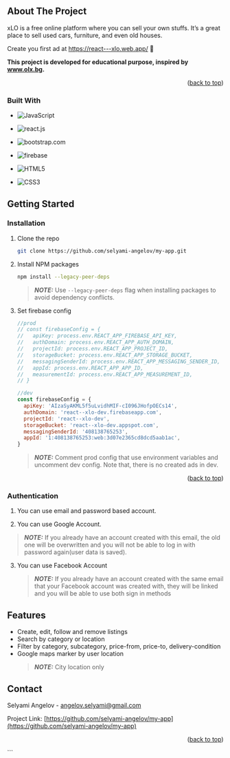 ## About The Project

xLO is a free online platform where you can sell your own stuffs. It’s a great place to sell used cars, furniture, and even old houses.

Create you first ad at https://react---xlo.web.app/ :partying_face:

**This project is developed for educational purpose, inspired by www.olx.bg.**

<p align="right">(<a href="#readme-top">back to top</a>)</p>

### Built With

- ![JavaScript](https://img.shields.io/badge/javascript-%23323330.svg?style=for-the-badge&logo=javascript&logoColor=%23F7DF1E)
- ![react.js](https://img.shields.io/badge/React-20232A?style=for-the-badge&logo=react&logoColor=61DAFB)
- ![bootstrap.com](https://img.shields.io/badge/Bootstrap-563D7C?style=for-the-badge&logo=bootstrap&logoColor=white)
- ![firebase](https://img.shields.io/badge/firebase-%23039BE5.svg?style=for-the-badge&logo=firebase)

- ![HTML5](https://img.shields.io/badge/html5-%23E34F26.svg?style=for-the-badge&logo=html5&logoColor=white)

- ![CSS3](https://img.shields.io/badge/css3-%231572B6.svg?style=for-the-badge&logo=css3&logoColor=white)

## Getting Started

### Installation

1. Clone the repo
   ```sh
   git clone https://github.com/selyami-angelov/my-app.git
   ```
2. Install NPM packages

   ```sh
   npm install --legacy-peer-deps
   ```

   > **_NOTE:_** Use `--legacy-peer-deps` flag when installing packages to avoid dependency conflicts.

3. Set firebase config

   ```js
   //prod
   // const firebaseConfig = {
   //   apiKey: process.env.REACT_APP_FIREBASE_API_KEY,
   //   authDomain: process.env.REACT_APP_AUTH_DOMAIN,
   //   projectId: process.env.REACT_APP_PROJECT_ID,
   //   storageBucket: process.env.REACT_APP_STORAGE_BUCKET,
   //   messagingSenderId: process.env.REACT_APP_MESSAGING_SENDER_ID,
   //   appId: process.env.REACT_APP_APP_ID,
   //   measurementId: process.env.REACT_APP_MEASUREMENT_ID,
   // }

   //dev
   const firebaseConfig = {
     apiKey: 'AIzaSyAKML5f5uLvidhMIF-cI096JHofpOECs14',
     authDomain: 'react--xlo-dev.firebaseapp.com',
     projectId: 'react--xlo-dev',
     storageBucket: 'react--xlo-dev.appspot.com',
     messagingSenderId: '408138765253',
     appId: '1:408138765253:web:3d07e2365cd8dcd5aab1ac',
   }
   ```

   > **_NOTE:_** Comment prod config that use environment variables and uncomment dev config. Note that, there is no created ads in dev.

<p align="right">(<a href="#readme-top">back to top</a>)</p>

### Authentication

1. You can use email and password based account.

2. You can use Google Account.

> **_NOTE:_** If you already have an account created with this email, the old one will be overwritten and you will not be able to log in with password again(user data is saved).

3. You can use Facebook Account
   > **_NOTE:_** If you already have an account created with the same email that your Facebook account was created with, they will be linked and you will be able to use both sign in methods

## Features

- Create, edit, follow and remove listings
- Search by category or location
- Filter by category, subcategory, price-from, price-to, delivery-condition
- Google maps marker by user location
  > **_NOTE:_** City location only

## Contact

Selyami Angelov - angelov.selyami@gmail.com

Project Link: [https://github.com/selyami-angelov/my-app](https://github.com/selyami-angelov/my-app)

<p align="right">(<a href="#readme-top">back to top</a>)</p>
```
